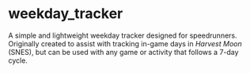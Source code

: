 # weekday_tracker
A simple and lightweight weekday tracker designed for speedrunners.  Originally created to assist with tracking in-game days in *Harvest Moon* (SNES), but can be used with any game or activity that follows a 7-day cycle.
